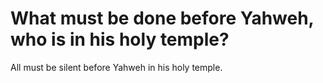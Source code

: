 # What must be done before Yahweh, who is in his holy temple?

All must be silent before Yahweh in his holy temple.
